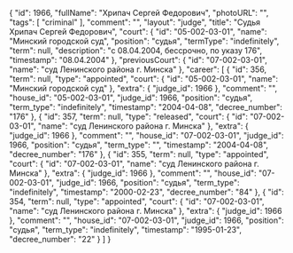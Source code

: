 {
    "id": 1966,
    "fullName": "Хрипач Сергей Федорович",
    "photoURL": "",
    "tags": [
        "criminal"
    ],
    "comment": "",
    "layout": "judge",
    "title": "Судья Хрипач Сергей Федорович",
    "court": {
        "id": "05-002-03-01",
        "name": "Минский городской суд",
        "position": "судья",
        "termType": "indefinitely",
        "term": null,
        "description": "c 08.04.2004, бессрочно, по указу 176",
        "timestamp": "08.04.2004"
    },
    "previousCourt": {
        "id": "07-002-03-01",
        "name": "суд Ленинского района г. Минска"
    },
    "career": [
        {
            "id": 356,
            "term": null,
            "type": "appointed",
            "court": {
                "id": "05-002-03-01",
                "name": "Минский городской суд"
            },
            "extra": {
                "judge_id": 1966
            },
            "comment": "",
            "house_id": "05-002-03-01",
            "judge_id": 1966,
            "position": "судья",
            "term_type": "indefinitely",
            "timestamp": "2004-04-08",
            "decree_number": "176"
        },
        {
            "id": 357,
            "term": null,
            "type": "released",
            "court": {
                "id": "07-002-03-01",
                "name": "суд Ленинского района г. Минска"
            },
            "extra": {
                "judge_id": 1966
            },
            "comment": "",
            "house_id": "07-002-03-01",
            "judge_id": 1966,
            "position": "судья",
            "term_type": "",
            "timestamp": "2004-04-08",
            "decree_number": "176"
        },
        {
            "id": 355,
            "term": null,
            "type": "appointed",
            "court": {
                "id": "07-002-03-01",
                "name": "суд Ленинского района г. Минска"
            },
            "extra": {
                "judge_id": 1966
            },
            "comment": "",
            "house_id": "07-002-03-01",
            "judge_id": 1966,
            "position": "судья",
            "term_type": "indefinitely",
            "timestamp": "2000-02-23",
            "decree_number": "84"
        },
        {
            "id": 354,
            "term": null,
            "type": "appointed",
            "court": {
                "id": "07-002-03-01",
                "name": "суд Ленинского района г. Минска"
            },
            "extra": {
                "judge_id": 1966
            },
            "comment": "",
            "house_id": "07-002-03-01",
            "judge_id": 1966,
            "position": "судья",
            "term_type": "indefinitely",
            "timestamp": "1995-01-23",
            "decree_number": "22"
        }
    ]
}